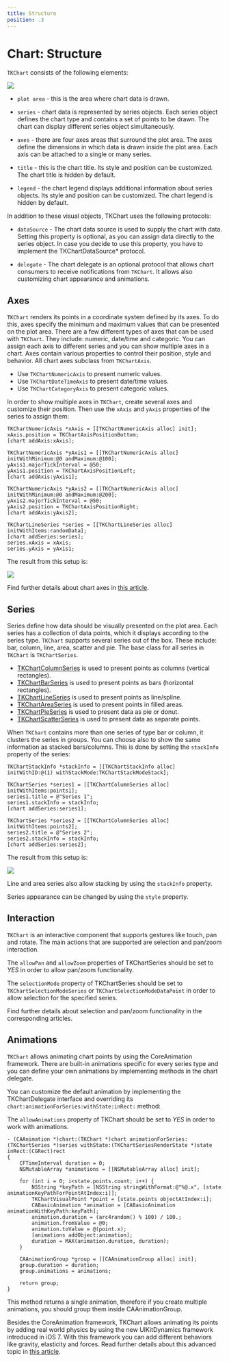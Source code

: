```yaml
---
title: Structure
position: .3
---
```


# Chart: Structure

<code>TKChart</code> consists of the following elements:

<img src="../images/chart-overview006.png"/>

- <code>plot area</code> - this is the area where chart data is drawn.

- <code>series</code> - chart data is represented by series objects. Each series object defines the chart type and contains a set of points to be drawn. The chart can display different series object simultaneously.

- <code>axes</code> - there are four axes areas that surround the plot area. The axes define the dimensions in which data is drawn inside the plot area. Each axis can be attached to a single or many series.

- <code>title</code> - this is the chart title. Its style and position can be customized. The chart title is hidden by default.

- <code>legend</code> - the chart legend displays additional information about series objects. Its style and position can be customized. The chart legend is hidden by default.

In addition to these visual objects, TKChart uses the following protocols:

- <code>dataSource</code> - The chart data source is used to supply the chart with data. Setting this property is optional, as you can assign data directly to the series object. In case you decide to use this property, you have to implement the TKChartDataSource* protocol.

- <code>delegate</code> - The chart delegate is an optional protocol that allows chart consumers to receive notifications from <code>TKChart</code>. It allows also customizing chart appearance and animations.

## Axes ##

<code>TKChart</code> renders its points in a coordinate system defined by its axes. To do this, axes specify the minimum and maximum values that can be presented on the plot area. There are a few different types of axes that can be used with <code>TKChart</code>. They include: numeric, date/time and categoric. You can assign each axis to different series and you can show multiple axes in a chart. Axes contain various properties to control their position, style and behavior. All chart axes subclass from <code>TKChartAxis</code>.

- Use <code>TKChartNumericAxis</code> to present numeric values.
- Use <code>TKChartDateTimeAxis</code> to present date/time values.
- Use <code>TKChartCategoryAxis</code> to present categoric values.

In order to show multiple axes in <code>TKChart</code>, create several axes and customize their position. Then use the <code>xAxis</code> and <code>yAxis</code> properties of the series to assign them:

    TKChartNumericAxis *xAxis = [[TKChartNumericAxis alloc] init];
    xAxis.position = TKChartAxisPositionBottom;
    [chart addAxis:xAxis];

    TKChartNumericAxis *yAxis1 = [[TKChartNumericAxis alloc] initWithMinimum:@0 andMaximum:@100];
    yAxis1.majorTickInterval = @50;
    yAxis1.position = TKChartAxisPositionLeft;
    [chart addAxis:yAxis1];

    TKChartNumericAxis *yAxis2 = [[TKChartNumericAxis alloc] initWithMinimum:@0 andMaximum:@200];
    yAxis2.majorTickInterval = @50;
    yAxis2.position = TKChartAxisPositionRight;
    [chart addAxis:yAxis2];

    TKChartLineSeries *series = [[TKChartLineSeries alloc] initWithItems:randomData];
    [chart addSeries:series];
    series.xAxis = xAxis;
    series.yAxis = yAxis1;

The result from this setup is:

<img src="../images/chart-overview007.png"/>

Find further details about chart axes in [this article](axes/axes).

## Series ##

Series define how data should be visually presented on the plot area. Each series has a collection of data points, which it displays according to the series type. <code>TKChart</code> supports several series out of the box. These include: bar, column, line, area, scatter and pie. The base class for all series in <code>TKChart</code> is <code>TKChartSeries</code>.

- [TKChartColumnSeries](series/column) is used to present points as columns (vertical rectangles).
- [TKChartBarSeries](series/bar) is used to present points as bars (horizontal rectangles).
- [TKChartLineSeries](series/line) is used to present points as line/spline.
- [TKChartAreaSeries](series/area) is used to present points in filled areas.
- [TKChartPieSeries](series/pie) is used to present data as pie or donut.
- [TKChartScatterSeries](series/scatter) is used to present data as separate points.

When <code>TKChart</code> contains more than one series of type bar or column, it clusters the series in groups. You can choose also to show the same information as stacked bars/columns. This is done by setting the <code>stackInfo</code> property of the series:

    TKChartStackInfo *stackInfo = [[TKChartStackInfo alloc] initWithID:@(1) withStackMode:TKChartStackModeStack];

    TKChartSeries *series1 = [[TKChartColumnSeries alloc] initWithItems:points1];
    series1.title = @"Series 1";
    series1.stackInfo = stackInfo;
    [chart addSeries:series1];

    TKChartSeries *series2 = [[TKChartColumnSeries alloc] initWithItems:points2];
    series2.title = @"Series 2";
    series2.stackInfo = stackInfo;
    [chart addSeries:series2];

The result from this setup is:

<img src="../images/chart-overview008.png"/>

Line and area series also allow stacking by using the <code>stackInfo</code> property.

Series appearance can be changed by using the <code>style</code> property.

## Interaction ##

<code>TKChart</code> is an interactive component that supports gestures like touch, pan and rotate. The main actions that are supported are selection and pan/zoom interaction.

The <code>allowPan</code> and <code>allowZoom</code> properties of TKChartSeries should be set to *YES* in order to allow pan/zoom functionality.

The <code>selectionMode</code> property of TKChartSeries should be set to <code>TKChartSelectionModeSeries</code> or <code>TKChartSelectionModeDataPoint</code> in order to allow selection for the specified series.

Find further details about selection and pan/zoom functionality in the corresponding articles.

## Animations ##

<code>TKChart</code> allows animating chart points by using the CoreAnimation framework. There are built-in animations specific for every series type and you can define your own animations by implementing methods in the chart delegate.

You can customize the default animation by implementing the TKChartDelegate interface and overriding its <code>chart:animationForSeries:withState:inRect:</code> method:

The <code>allowAnimations</code> property of TKChart should be set to *YES* in order to work with animations.

    - (CAAnimation *)chart:(TKChart *)chart animationForSeries:(TKChartSeries *)series withState:(TKChartSeriesRenderState *)state inRect:(CGRect)rect
    {
        CFTimeInterval duration = 0;
        NSMutableArray *animations = [[NSMutableArray alloc] init];

        for (int i = 0; i<state.points.count; i++) {
            NSString *keyPath = [NSString stringWithFormat:@"%@.x", [state animationKeyPathForPointAtIndex:i]];
            TKChartVisualPoint *point = [state.points objectAtIndex:i];
            CABasicAnimation *animation = [CABasicAnimation animationWithKeyPath:keyPath];
            animation.duration = (arc4random() % 100) / 100.;
            animation.fromValue = @0;
            animation.toValue = @(point.x);
            [animations addObject:animation];
            duration = MAX(animation.duration, duration);
        }

        CAAnimationGroup *group = [[CAAnimationGroup alloc] init];
        group.duration = duration;
        group.animations = animations;

        return group;
    }

This method returns a single animation, therefore if you create multiple animations, you should group them inside CAAnimationGroup.

Besides the CoreAnimation framework, </code>TKChart</code> allows animating its points by adding real world physics by using the new UIKitDynamics framework introduced in iOS 7. With this framework you can add different behaviors like gravity, elasticity and forces. Read further details about this advanced topic in [this article](animations/custom-uikit-dynamics).

